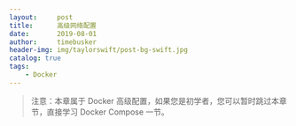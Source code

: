 ```yaml
---
layout:     post
title:      高级网络配置
date:       2019-08-01
author:     timebusker
header-img: img/taylorswift/post-bg-swift.jpg
catalog: true
tags:
    - Docker
---  
```


> 注意：本章属于 Docker 高级配置，如果您是初学者，您可以暂时跳过本章节，直接学习 Docker Compose 一节。


